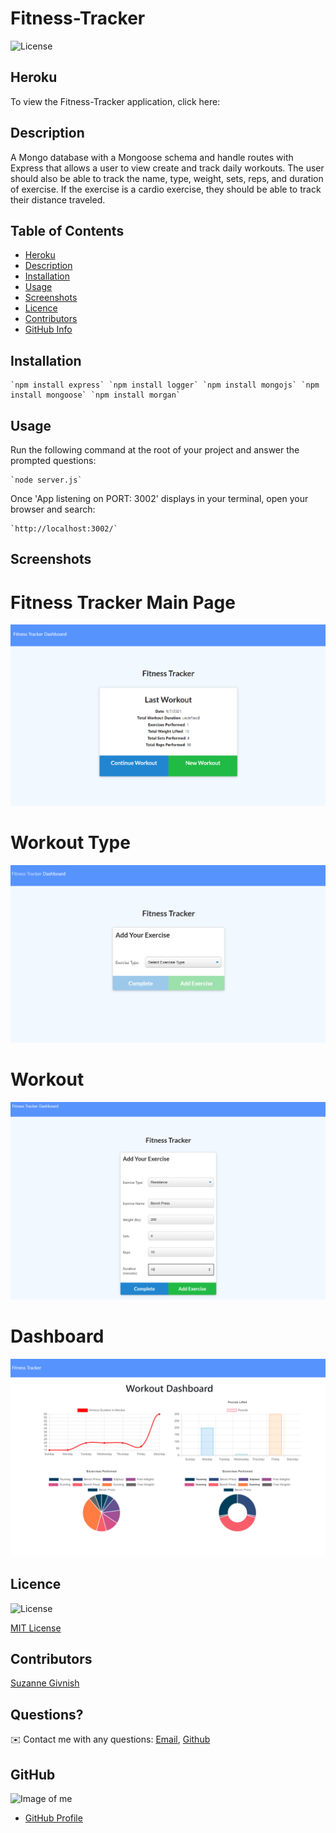# Fitness-Tracker

![License](https://img.shields.io/badge/License-mit-blue.svg "License Badge")

## Heroku 
To view the Fitness-Tracker application, click here:

## Description

A Mongo database with a Mongoose schema and handle routes with Express that allows a user to view create and track daily workouts. The user should also be able to track the name, type, weight, sets, reps, and duration of exercise. If the exercise is a cardio exercise, they should be able to track their distance traveled.

## Table of Contents
- [Heroku](#Heroku)
- [Description](#Description)
- [Installation](#Installation)
- [Usage](#Usage)
- [Screenshots](#Screenshots)
- [Licence](#Licence)
- [Contributors](#Contributors)
- [GitHub Info](#GitHub) 

## Installation
    `npm install express` `npm install logger` `npm install mongojs` `npm install mongoose` `npm install morgan`

## Usage
Run the following command at the root of your project and answer the prompted questions:

    `node server.js`

Once 'App listening on PORT: 3002' displays in your terminal, open your browser and search:

    `http://localhost:3002/`

## Screenshots

# Fitness Tracker Main Page

![Fitness-Tracker-Main](https://github.com/suzygiv/Fitness-Tracker/blob/main/public/assets/Fitness-Tracker-Main.PNG)

# Workout Type

![Workout-Type](https://github.com/suzygiv/Fitness-Tracker/blob/main/public/assets/Workout-Type.PNG)

# Workout

![Workout](https://github.com/suzygiv/Fitness-Tracker/blob/main/public/assets/Workout.PNG)

# Dashboard

![Dashboard](https://github.com/suzygiv/Fitness-Tracker/blob/main/public/assets/Dashboard.PNG)


## Licence
![License](https://img.shields.io/badge/License-mit-blue.svg "License Badge")

[MIT License](http://opensource.org/licenses/mit-license.php)

## Contributors
[Suzanne Givnish](https://github.com/suzygiv)

## Questions?
✉️ Contact me with any questions: [Email](suzannegivnish@gmail.com), [Github](https://github.com/suzygiv)

## GitHub
![Image of me](https://avatars0.githubusercontent.com/u/69487481?v=4)
- [GitHub Profile](https://github.com/suzygiv)
